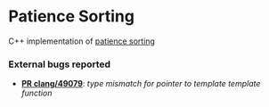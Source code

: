 # Patience Sorting
C++ implementation of [patience sorting](https://en.wikipedia.org/wiki/Patience_sorting)

### External bugs reported

 * **[PR clang/49079](https://bugs.llvm.org/show_bug.cgi?id=49079)**: _type mismatch for pointer to template template function_
